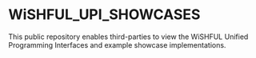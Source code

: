# WiSHFUL_UPI_SHOWCASES
This public repository enables third-parties to view the WiSHFUL Unified Programming Interfaces and example showcase implementations.
